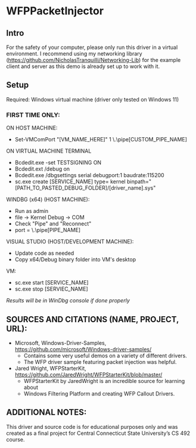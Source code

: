 # WFPPacketInjector
## Intro
For the safety of your computer, please only run this driver in a virtual environment.
I recommend using my networking library (https://github.com/NicholasTranquilli/Networking-Lib) for the example client and server as this demo is already set up to work with it.

## Setup
Required: Windows virtual machine (driver only tested on Windows 11)

### FIRST TIME ONLY:
ON HOST MACHINE:
 - Set-VMComPort "[VM_NAME_HERE]" 1 \\.\pipe\[CUSTOM_PIPE_NAME]

ON VIRTUAL MACHINE TERMINAL
 - Bcdedit.exe -set TESTSIGNING ON
 - Bcdedit.ext /debug on
 - Bcdedit.exe /dbgsettings serial debugport:1 baudrate:115200
 - sc.exe create [SERVICE_NAME] type= kernel binpath="[PATH_TO_PASTED_DEBUG_FOLDER]/[driver_name].sys"

WINDBG (x64) (HOST MACHINE):
 - Run as admin
 - file -> Kernel Debug -> COM
 - Check "Pipe" and "Reconnect"
 - port = \\.\pipe\[PIPE_NAME]

VISUAL STUDIO (HOST/DEVELOPMENT MACHINE):
 - Update code as needed
 - Copy x64/Debug binary folder into VM's desktop

VM:
 - sc.exe start [SERVICE_NAME]
 - sc.exe stop [SERVIEC_NAME]

*Results will be in WinDbg console if done properly*

## SOURCES AND CITATIONS (NAME, PROJECT, URL):
 - Microsoft, Windows-Driver-Samples, https://github.com/microsoft/Windows-driver-samples/
      - Contains some very useful demos on a variety of different drivers.
      - The WFP driver sample featuring packet injection was helpful.
 - Jared Wright, WFPStarterKit, https://github.com/JaredWright/WFPStarterKit/blob/master/
      - WFPStarterKit by JaredWright is an incredible source for learning about
      - Windows Filtering Platform and creating WFP Callout Drivers.

## ADDITIONAL NOTES:
This driver and source code is for educational purposes only and was created
as a final project for Central Connecticut State University’s CS 492 course.
